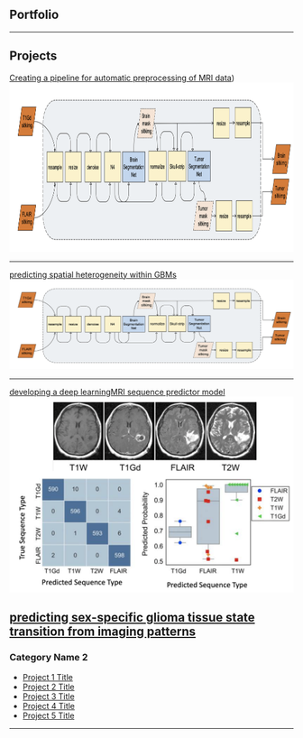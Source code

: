 ## Portfolio

---

## Projects 

[Creating a pipeline for automatic preprocessing of MRI data]([http://example.com/))
<img src="images/pipeline.jpg?raw=true" width="600" height="300"/>

---
[predicting spatial heterogeneity within GBMs]([https://github.com/SARARANJBAR/SpatialHeterogeneityPredictor])
<img src="images/pipeline.jpg?raw=true"/>

---
[developing a deep learningMRI sequence predictor model]([https://github.com/SARARANJBAR/PNTGliomaSegmentationProjec])
<img src="images/seqpred.png?raw=true"/>

[predicting sex-specific glioma tissue state transition from imaging patterns]([https://github.com/SARARANJBAR/PNTGliomaBiopsyMachineLearningProject])
---

### Category Name 2

- [Project 1 Title](http://example.com/)
- [Project 2 Title](http://example.com/)
- [Project 3 Title](http://example.com/)
- [Project 4 Title](http://example.com/)
- [Project 5 Title](http://example.com/)

---



